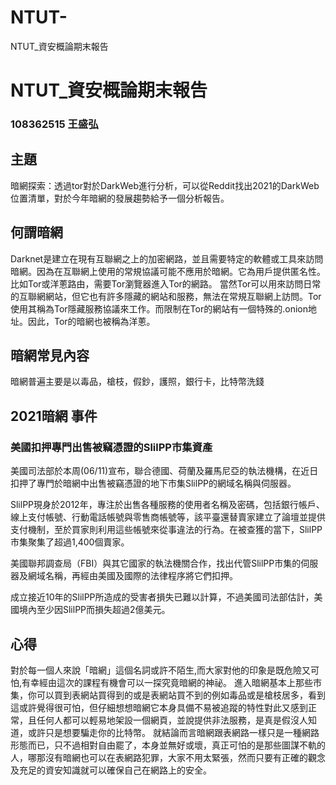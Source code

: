 # NTUT-
NTUT_資安概論期末報告
# NTUT_資安概論期末報告
### 108362515 王盛弘
## 主題  
暗網探索：透過tor對於DarkWeb進行分析，可以從Reddit找出2021的DarkWeb位置清單，對於今年暗網的發展趨勢給予一個分析報告。

## 何謂暗網
Darknet是建立在現有互聯網之上的加密網路，並且需要特定的軟體或工具來訪問暗網。因為在互聯網上使用的常規協議可能不應用於暗網。它為用戶提供匿名性。比如Tor或洋蔥路由，需要Tor瀏覽器進入Tor的網路。
當然Tor可以用來訪問日常的互聯網網站，但它也有許多隱藏的網站和服務，無法在常規互聯網上訪問。Tor使用其稱為Tor隱藏服務協議來工作。而限制在Tor的網站有一個特殊的.onion地址。因此，Tor的暗網也被稱為洋蔥。

## 暗網常見內容
暗網普遍主要是以毒品，槍枝，假鈔，護照，銀行卡，比特幣洗錢

## 2021暗網 事件
### 美國扣押專門出售被竊憑證的SlilPP市集資產
美國司法部於本周(06/11)宣布，聯合德國、荷蘭及羅馬尼亞的執法機構，在近日扣押了專門於暗網中出售被竊憑證的地下市集SlilPP的網域名稱與伺服器。

SlilPP現身於2012年，專注於出售各種服務的使用者名稱及密碼，包括銀行帳戶、線上支付帳號、行動電話帳號與零售商帳號等，該平臺還替賣家建立了論壇並提供支付機制，至於買家則利用這些帳號來從事違法的行為。在被查獲的當下，SlilPP市集聚集了超過1,400個賣家。

美國聯邦調查局（FBI）與其它國家的執法機關合作，找出代管SlilPP市集的伺服器及網域名稱，再經由美國及國際的法律程序將它們扣押。

成立接近10年的SlilPP所造成的受害者損失已難以計算，不過美國司法部估計，美國境內至少因SlilPP而損失超過2億美元。

## 心得
對於每一個人來說「暗網」這個名詞或許不陌生,而大家對他的印象是既危險又可怕,有幸經由這次的課程有機會可以一探究竟暗網的神祕。
進入暗網基本上那些市集，你可以買到表網站買得到的或是表網站買不到的例如毒品或是槍枝居多，看到這或許覺得很可怕，但仔細想想暗網它本身具備不易被追蹤的特性對此又感到正常，且任何人都可以輕易地架設一個網頁，並說提供非法服務，是真是假沒人知道，或許只是想要騙走你的比特幣。
就結論而言暗網跟表網路一樣只是一種網路形態而已，只不過相對自由罷了，本身並無好或壞，真正可怕的是那些圖謀不軌的人，哪那沒有暗網也可以在表網路犯罪，大家不用太緊張，然而只要有正確的觀念及充足的資安知識就可以確保自己在網路上的安全。

